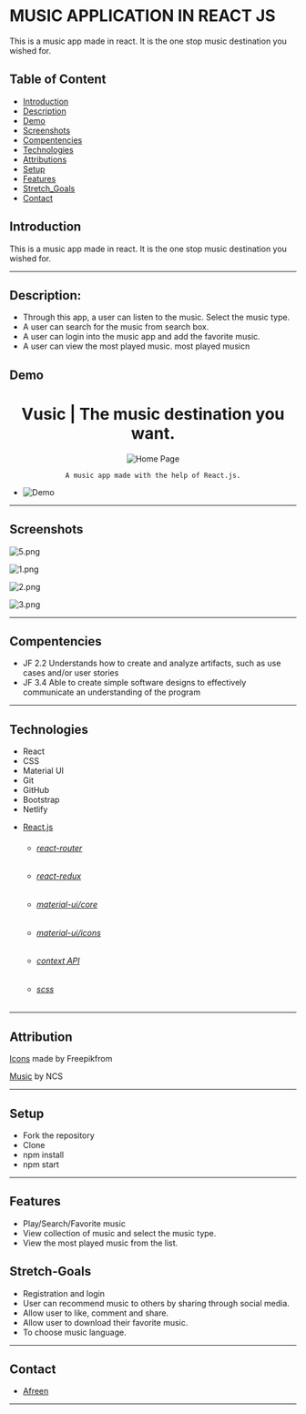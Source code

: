 # MUSIC APPLICATION IN REACT JS

This is a music app made in react. It is the one stop music destination you wished for.

## Table of Content 

* [Introduction](#Introduction)
* [Description](#Description)
* [Demo](demo)
* [Screenshots](screenshots)
* [Compentencies](#Compentencies)
* [Technologies](#Technologies)
* [Attributions](Attributions)
* [Setup](Setup)
* [Features](#Features)
* [Stretch_Goals](#Stretch-Goals)
* [Contact](#Contact)

## Introduction 
This is a music app made in react. It is the one stop music destination you wished for.

---

## Description:

- Through this app, a user can listen to the music. Select the music type.
- A user can search for the music from search box.
- A user can login into the music app and add the favorite music.
- A user can view the most played music.
most played musicn

## Demo

<h1 align="center">
   Vusic | The music destination you want.
</h1>

<div align="center">

![Home Page](https://drive.google.com/uc?id=1ayxhKGDHtysZPMqti6k4ZY072nm3I3MZ)

    A music app made with the help of React.js.
    
</div>

- ![Demo](images/form1.png)

---


## Screenshots
![5.png](images/form1.png)

![1.png](images/form2.png)

![2.png](images/form3.png)

![3.png](images/form4.png)

---

## Compentencies

* JF 2.2
Understands how to create and analyze artifacts, such as use cases and/or user stories
* JF 3.4
Able to create simple software designs to effectively communicate an understanding of the program


---

## Technologies
- React
- CSS
- Material UI
- Git 
- GitHub 
- Bootstrap
- Netlify

* [React.js](https://reactjs.org/)
    * ###### [react-router](https://github.com/ReactTraining/react-router#readme)
    * ###### [react-redux](https://react-redux.js.org/)
    * ###### [material-ui/core](https://www.npmjs.com/package/@material-ui/core)
    * ###### [material-ui/icons](https://www.npmjs.com/package/@material-ui/icons)
    * ###### [context API](https://reactjs.org/docs/context.html)
    * ###### [scss](https://sass-lang.com/)
   

---

## Attribution
    
[Icons](www.flaticon.com) made by Freepikfrom 

[Music](https://ncs.io/music) by NCS

---

## Setup
- Fork the repository
- Clone 
- npm install 
- npm start

---

## Features
- Play/Search/Favorite music
- View collection of music and select the music type.
- View the most played music from the list.


## Stretch-Goals
- Registration and login
- User can recommend music to others by sharing through social media.
- Allow user to like, comment and share.
- Allow user to download their favorite music.
- To choose music language.



---
                 
## Contact
- [Afreen](https://github.com/afreensafdar)

---




